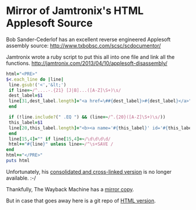 # Mirror of Jamtronix's HTML Applesoft Source

Bob Sander-Cederlof has an excellent reverse engineered Applesoft assembly source:
http://www.txbobsc.com/scsc/scdocumentor/

Jamtronix wrote a ruby script to put this all into one file and link all the functions.
http://jamtronix.com/2013/04/10/applesoft-disassembly/

```ruby
html="<PRE>"
$<.each_line do |line|
 line.gsub!('<','&lt;')
 if line=~/^....-.{21} [J|B]...([A-Z]\S+)\s/
 dest_label=$1
 line[31,dest_label.length]="<a href=\##{dest_label}>#{dest_label}</a>"
 end

 if (!line.include?(" .EQ ") && (line=~/^.{20}([A-Z]\S+)\s/))
 this_label=$1
 line[20,this_label.length]="<b><a name='#{this_label}' id='#{this_label}'>#{this_label}</a></b>"
 end
 line[15,4]="" if line[15,4]=~/\d\d\d\d/
 html+="#{line}" unless line=~/^\s+SAVE /
end
html+="</PRE>"
puts html
```

Unfortunately, his [consolidated and cross-linked version](http://jamtronix.com/files/applesoft.html) is no longer available. :-/

Thankfully, The Wayback Machine has a [mirror copy](https://web.archive.org/web/20131106182736/http://jamtronix.com/files/applesoft.html).

But in case that goes away here is a git repo of [HTML version](https://htmlpreview.github.io/?https://github.com/Michaelangel007/apple2_applesoft/blob/master/applesoft.html).
